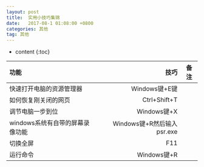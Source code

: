 ```yaml
---
layout: post
title:  实用小技巧集锦
date:   2017-08-1 01:08:00 +0800
categories: 其他
tag: 其他
---
```

* content
{:toc}


|              功能               |            技巧            | 备注 |
|:------------------------------- | --------------------------:|:----:|
| 快速打开电脑的资源管理器        |              Windows键+E键 |      |
| 如何恢复刚关闭的网页            |               Ctrl+Shift+T |      |
| 调节电脑一步到位                |                Windows键+X |      |
| windows系统有自带的屏幕录像功能 | Windows键+R然后输入psr.exe |      |
| 切换全屏                        |                        F11 |      |
| 运行命令                                |  Windows键+R                          |      |
